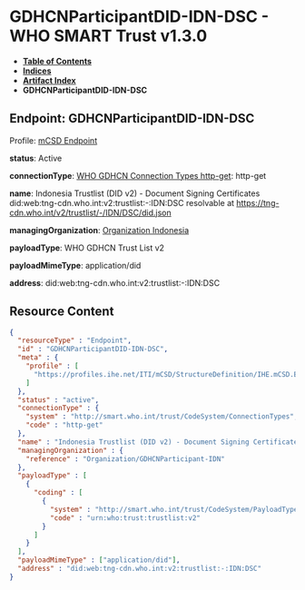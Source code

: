# GDHCNParticipantDID-IDN-DSC - WHO SMART Trust v1.3.0

* [**Table of Contents**](toc.md)
* [**Indices**](indices.md)
* [**Artifact Index**](artifacts.md)
* **GDHCNParticipantDID-IDN-DSC**

## Endpoint: GDHCNParticipantDID-IDN-DSC

Profile: [mCSD Endpoint](https://profiles.ihe.net/ITI/mCSD/4.0.0/StructureDefinition-IHE.mCSD.Endpoint.html)

**status**: Active

**connectionType**: [WHO GDHCN Connection Types http-get](CodeSystem-ConnectionTypes.md#ConnectionTypes-http-get): http-get

**name**: Indonesia Trustlist (DID v2) - Document Signing Certificates did:web:tng-cdn.who.int:v2:trustlist:-:IDN:DSC resolvable at https://tng-cdn.who.int/v2/trustlist/-/IDN/DSC/did.json

**managingOrganization**: [Organization Indonesia](Organization-GDHCNParticipant-IDN.md)

**payloadType**: WHO GDHCN Trust List v2

**payloadMimeType**: application/did

**address**: did:web:tng-cdn.who.int:v2:trustlist:-:IDN:DSC



## Resource Content

```json
{
  "resourceType" : "Endpoint",
  "id" : "GDHCNParticipantDID-IDN-DSC",
  "meta" : {
    "profile" : [
      "https://profiles.ihe.net/ITI/mCSD/StructureDefinition/IHE.mCSD.Endpoint"
    ]
  },
  "status" : "active",
  "connectionType" : {
    "system" : "http://smart.who.int/trust/CodeSystem/ConnectionTypes",
    "code" : "http-get"
  },
  "name" : "Indonesia Trustlist (DID v2) - Document Signing Certificates\ndid:web:tng-cdn.who.int:v2:trustlist:-:IDN:DSC\nresolvable at https://tng-cdn.who.int/v2/trustlist/-/IDN/DSC/did.json",
  "managingOrganization" : {
    "reference" : "Organization/GDHCNParticipant-IDN"
  },
  "payloadType" : [
    {
      "coding" : [
        {
          "system" : "http://smart.who.int/trust/CodeSystem/PayloadTypes",
          "code" : "urn:who:trust:trustlist:v2"
        }
      ]
    }
  ],
  "payloadMimeType" : ["application/did"],
  "address" : "did:web:tng-cdn.who.int:v2:trustlist:-:IDN:DSC"
}

```
